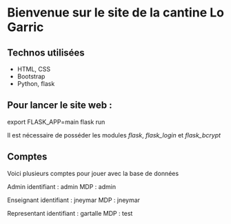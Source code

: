 # Bienvenue sur le site de la cantine Lo Garric

## Technos utilisées

+ HTML, CSS
+ Bootstrap
+ Python, flask

## Pour lancer le site web :

export FLASK_APP=main
flask run

Il est nécessaire de posséder les modules *flask*, *flask_login* et *flask_bcrypt*

## Comptes
Voici plusieurs comptes pour jouer avec la base de données

Admin
identifiant : admin
MDP : admin

Enseignant
identifiant : jneymar
MDP : jneymar

Representant
identifiant : gartalle
MDP : test